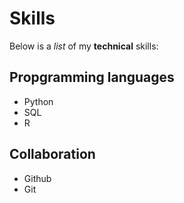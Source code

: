 # Skills

Below is a _list_ of my **technical** skills:

## Propgramming languages
- Python
- SQL
- R

## Collaboration
- Github
- Git
